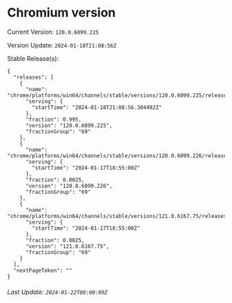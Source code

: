 # Chromium version

Current Version: `120.0.6099.225`

Version Update: `2024-01-18T21:08:56Z`

Stable Release(s):
```
{
  "releases": [
    {
      "name": "chrome/platforms/win64/channels/stable/versions/120.0.6099.225/releases/1705612136",
      "serving": {
        "startTime": "2024-01-18T21:08:56.304492Z"
      },
      "fraction": 0.995,
      "version": "120.0.6099.225",
      "fractionGroup": "69"
    },
    {
      "name": "chrome/platforms/win64/channels/stable/versions/120.0.6099.226/releases/1705517700",
      "serving": {
        "startTime": "2024-01-17T18:55:00Z"
      },
      "fraction": 0.0025,
      "version": "120.0.6099.226",
      "fractionGroup": "69"
    },
    {
      "name": "chrome/platforms/win64/channels/stable/versions/121.0.6167.75/releases/1705517700",
      "serving": {
        "startTime": "2024-01-17T18:55:00Z"
      },
      "fraction": 0.0025,
      "version": "121.0.6167.75",
      "fractionGroup": "69"
    }
  ],
  "nextPageToken": ""
}
```

###### Last Update: `2024-01-22T00:00:09Z`
        